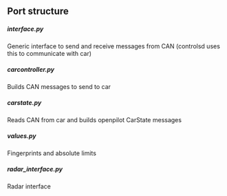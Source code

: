 ## Port structure

##### interface.py

Generic interface to send and receive messages from CAN (controlsd uses this to
communicate with car)

##### carcontroller.py

Builds CAN messages to send to car

##### carstate.py

Reads CAN from car and builds openpilot CarState messages

##### values.py

Fingerprints and absolute limits

##### radar_interface.py

Radar interface

